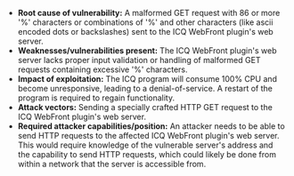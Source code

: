 - **Root cause of vulnerability:** A malformed GET request with 86 or more '%' characters or combinations of '%' and other characters (like ascii encoded dots or backslashes) sent to the ICQ WebFront plugin's web server.
- **Weaknesses/vulnerabilities present:** The ICQ WebFront plugin's web server lacks proper input validation or handling of malformed GET requests containing excessive '%' characters.
- **Impact of exploitation:** The ICQ program will consume 100% CPU and become unresponsive, leading to a denial-of-service. A restart of the program is required to regain functionality.
- **Attack vectors:** Sending a specially crafted HTTP GET request to the ICQ WebFront plugin's web server.
- **Required attacker capabilities/position:** An attacker needs to be able to send HTTP requests to the affected ICQ WebFront plugin's web server. This would require knowledge of the vulnerable server's address and the capability to send HTTP requests, which could likely be done from within a network that the server is accessible from.